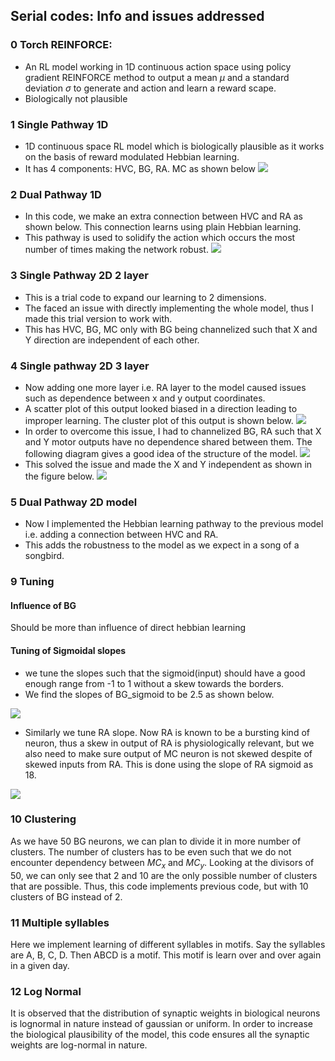 
## Serial codes: Info and issues addressed
### 0 Torch REINFORCE: 
- An RL model working in 1D continuous action space using policy gradient REINFORCE method to output a mean $\mu$ and a standard deviation $\sigma$ to generate and action and learn a reward scape.
- Biologically not plausible 
### 1 Single Pathway 1D
- 1D continuous space RL model which is biologically plausible as it works on the basis of reward modulated Hebbian learning. 
- It has 4 components: HVC, BG, RA. MC as shown below
![](images/20240607095346.png)

### 2 Dual Pathway 1D
- In this code, we make an extra connection between HVC and RA as shown below. This connection learns using plain Hebbian learning. 
- This pathway is used to solidify the action which occurs the most number of times making the network robust. 
![](images/20240607095611.png)
### 3 Single Pathway 2D 2 layer
- This is a trial code to expand our learning to 2 dimensions. 
- The faced an issue with directly implementing the whole model, thus I made this trial version to work with.
- This has HVC, BG, MC only with BG being channelized such that X and Y direction are independent of each other. 
### 4 Single pathway 2D 3 layer
- Now adding one more layer i.e. RA layer to the model caused issues such as dependence between x and y output coordinates.
- A scatter plot of this output looked biased in a direction leading to improper learning. The cluster plot of this output is shown below. 
![](images/20240607101712.png)
- In order to overcome this issue, I had to channelized BG, RA such that X and Y motor outputs have no dependence shared between them. The following diagram gives a good idea of the structure of the model. 
![](images/20240607102701.png)
- This solved the issue and made the X and Y independent as shown in the figure below. 
![](images/20240607102834.png)
### 5 Dual Pathway 2D model 
- Now I implemented the Hebbian learning pathway to the previous model i.e. adding a connection between HVC and RA. 
- This adds the robustness to the model as we expect in a song of a songbird. 

### 9 Tuning
#### Influence of BG
Should be more than influence of direct hebbian learning
#### Tuning of Sigmoidal slopes
- we tune the slopes such that the sigmoid(input) should have a good enough range from -1 to 1 without a skew towards the borders.
- We find the slopes of BG_sigmoid to be 2.5 as shown below.

![](images/Pasted%20image%2020240612170025.png) 

- Similarly we tune RA slope. Now RA is known to be a bursting kind of neuron, thus a skew in output of RA is physiologically relevant, but we also need to make sure output of MC neuron is not skewed despite of skewed inputs from RA. This is done using the slope of RA sigmoid as 18.

![](images/Pasted%20image%2020240612165926.png) 

### 10 Clustering
As we have 50 BG neurons, we can plan to divide it in more number of clusters. The number of clusters has to be even such that we do not encounter dependency between $MC_x$ and $MC_y$. 
Looking at the divisors of 50, we can only see that 2 and 10 are the only possible number of clusters that are possible. Thus, this code implements previous code, but with 10 clusters of BG instead of 2. 

### 11 Multiple syllables
Here we implement learning of different syllables in motifs. Say the syllables are A, B, C, D. Then ABCD is a motif. This motif is learn over and over again in a given day. 

### 12 Log Normal 
It is observed that the distribution of synaptic weights in biological neurons is lognormal in nature instead of gaussian or uniform. In order to increase the biological plausibility of the model, this code ensures all the synaptic weights are log-normal in nature.